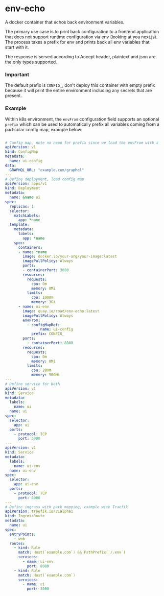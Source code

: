 # env-echo

A docker container that echos back environment variables.

The primary use case is to print back configuration to a frontend application that does not support runtime configuration
via env (looking at you next.js). The process takes a prefix for env and prints back all env variables that start with it.

The response is served according to Accept header, plaintext and json are the only types supported.

### Important

The default prefix is `CONFIG_`, don't deploy this container with empty prefix because it will print the entire environment
including any secrets that are present.

### Example

Within k8s environment, the `envFrom` configuration field supports an optional `prefix` which can be used to automatically
prefix all variables coming from a particular config map, example below:

```yaml

# Config map, note no need for prefix since we load the envFrom with a prefix
apiVersion: v1
kind: ConfigMap
metadata:
  name: ui-config
data:
  GRAPHQL_URL: "example.com/graphql"
---
# Define deployment, load config map
apiVersion: apps/v1
kind: Deployment
metadata:
  name: &name ui
spec:
  replicas: 1
  selector:
    matchLabels:
      app: *name
  template:
    metadata:
      labels:
        app: *name
    spec:
      containers:
      - name: *name
        image: docker.io/your-org/your-image:latest
        imagePullPolicy: Always
        ports:
        - containerPort: 3000
        resources:
          requests:
            cpu: 0m
            memory: 0Mi
          limits:
            cpu: 1000m
            memory: 3Gi
      - name: ui-env
        image: quay.io/road/env-echo:latest
        imagePullPolicy: Always
        envFrom:
          - configMapRef:
                name: ui-config
            prefix: CONFIG_
        ports:
          - containerPort: 8080
        resources:
          requests:
            cpu: 0m
            memory: 0Mi
          limits:
            cpu: 200m
            memory: 500Mi
---
# Define service for both
apiVersion: v1
kind: Service
metadata:
  labels:
    name: ui
  name: ui
spec:
  selector:
    app: ui
  ports:
    - protocol: TCP
      port: 3000
---
apiVersion: v1
kind: Service
metadata:
  labels:
    name: ui-env
  name: ui-env
spec:
  selector:
    app: ui-env
  ports:
    - protocol: TCP
      port: 8080
---
# Define ingress with path mapping, example with Traefik
apiVersion: traefik.io/v1alpha1
kind: IngressRoute
metadata:
  name: ui
spec:
  entryPoints:
    - web
  routes:
    - kind: Rule
      match: Host(`example.com`) && PathPrefix(`/.env`)
      services:
        - name: ui-env
          port: 8080
    - kind: Rule
      match: Host(`example.com`)
      services:
        - name: ui
          port: 3000
```

